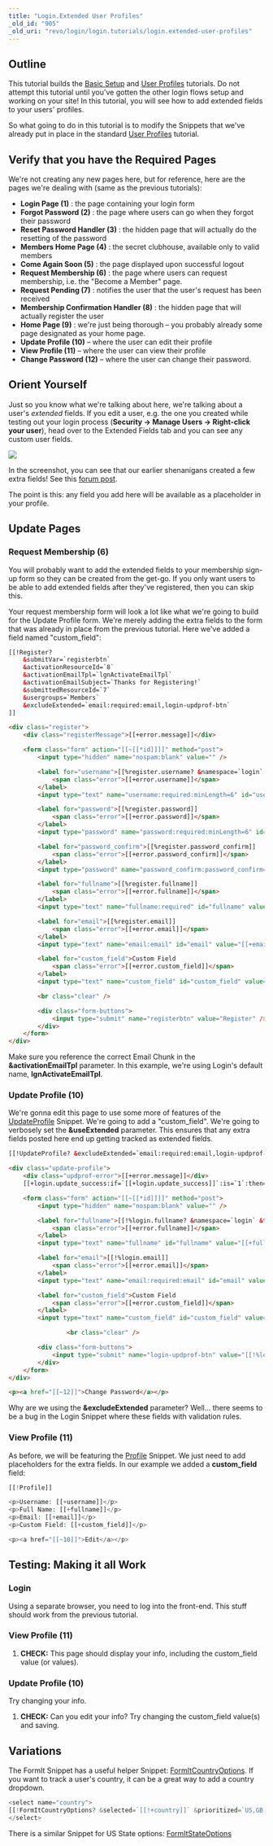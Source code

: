 ```yaml
---
title: "Login.Extended User Profiles"
_old_id: "905"
_old_uri: "revo/login/login.tutorials/login.extended-user-profiles"
---
```


## Outline

This tutorial builds the [Basic Setup](extras/login/login.tutorials/user-profiles "Login.User Profiles") and [User Profiles](extras/login/login.tutorials/user-profiles "Login.User Profiles") tutorials. Do not attempt this tutorial until you've gotten the other login flows setup and working on your site! In this tutorial, you will see how to add extended fields to your users' profiles.

So what going to do in this tutorial is to modify the Snippets that we've already put in place in the standard [User Profiles](extras/login/login.tutorials/user-profiles "Login.User Profiles") tutorial.

## Verify that you have the Required Pages

We're not creating any new pages here, but for reference, here are the pages we're dealing with (same as the previous tutorials):

- **Login Page (1)** : the page containing your login form
- **Forgot Password (2)** : the page where users can go when they forgot their password
- **Reset Password Handler (3)** : the hidden page that will actually do the resetting of the password
- **Members Home Page (4)** : the secret clubhouse, available only to valid members
- **Come Again Soon (5)** : the page displayed upon successful logout
- **Request Membership (6)** : the page where users can request membership, i.e. the "Become a Member" page.
- **Request Pending (7)** : notifies the user that the user's request has been received
- **Membership Confirmation Handler (8)** : the hidden page that will actually register the user
- **Home Page (9)** : we're just being thorough – you probably already some page designated as your home page.
- **Update Profile (10)** – where the user can edit their profile
- **View Profile (11)** – where the user can view their profile
- **Change Password (12)** – where the user can change their password.

## Orient Yourself

Just so you know what we're talking about here, we're talking about a user's _extended_ fields. If you edit a user, e.g. the one you created while testing out your login process (**Security -> Manage Users -> Right-click your user**), head over to the Extended Fields tab and you can see any custom user fields.

![](user_extended_fields.jpg)

In the screenshot, you can see that our earlier shenanigans created a few extra fields! See this [forum post](http://forums.modx.com/thread/72395/update-profile-created-bogus-extended-fields#dis-post-426733).

The point is this: any field you add here will be available as a placeholder in your profile.

## Update Pages

### Request Membership (6)

You will probably want to add the extended fields to your membership sign-up form so they can be created from the get-go. If you only want users to be able to add extended fields after they've registered, then you can skip this.

Your request membership form will look a lot like what we're going to build for the Update Profile form. We're merely adding the extra fields to the form that was already in place from the previous tutorial. Here we've added a field named "custom\_field":

``` html
[[!Register?
    &submitVar=`registerbtn`
    &activationResourceId=`8`
    &activationEmailTpl=`lgnActivateEmailTpl`
    &activationEmailSubject=`Thanks for Registering!`
    &submittedResourceId=`7`
    &usergroups=`Members`
    &excludeExtended=`email:required:email,login-updprof-btn`
]]

<div class="register">
    <div class="registerMessage">[[+error.message]]</div>

    <form class="form" action="[[~[[*id]]]]" method="post">
        <input type="hidden" name="nospam:blank" value="" />

        <label for="username">[[%register.username? &namespace=`login` &topic=`register`]]
            <span class="error">[[+error.username]]</span>
        </label>
        <input type="text" name="username:required:minLength=6" id="username" value="[[+username]]" />

        <label for="password">[[%register.password]]
            <span class="error">[[+error.password]]</span>
        </label>
        <input type="password" name="password:required:minLength=6" id="password" value="[[+password]]" />

        <label for="password_confirm">[[%register.password_confirm]]
            <span class="error">[[+error.password_confirm]]</span>
        </label>
        <input type="password" name="password_confirm:password_confirm=`password`" id="password_confirm" value="[[+password_confirm]]" />

        <label for="fullname">[[%register.fullname]]
            <span class="error">[[+error.fullname]]</span>
        </label>
        <input type="text" name="fullname:required" id="fullname" value="[[+fullname]]" />

        <label for="email">[[%register.email]]
            <span class="error">[[+error.email]]</span>
        </label>
        <input type="text" name="email:email" id="email" value="[[+email]]" />

        <label for="custom_field">Custom Field
            <span class="error">[[+error.custom_field]]</span>
        </label>
        <input type="text" name="custom_field" id="custom_field" value="[[+custom_field]]" />

        <br class="clear" />

        <div class="form-buttons">
            <input type="submit" name="registerbtn" value="Register" />
        </div>
    </form>
</div>
```

Make sure you reference the correct Email Chunk in the **&activationEmailTpl** parameter. In this example, we're using Login's default name, **lgnActivateEmailTpl**.

### Update Profile (10)

We're gonna edit this page to use some more of features of the [UpdateProfile](extras/login/login.updateprofile "Login.UpdateProfile") Snippet. We're going to add a "custom\_field". We're going to verbosely set the **&useExtended** parameter. This ensures that any extra fields posted here end up getting tracked as extended fields.

``` html
[[!UpdateProfile? &excludeExtended=`email:required:email,login-updprof-btn` &useExtended=`1`]]

<div class="update-profile">
    <div class="updprof-error">[[+error.message]]</div>
    [[+login.update_success:if=`[[+login.update_success]]`:is=`1`:then=`[[%login.profile_updated? &namespace=`login` &topic=`updateprofile`]]`]]

    <form class="form" action="[[~[[*id]]]]" method="post">
        <input type="hidden" name="nospam:blank" value="" />

        <label for="fullname">[[!%login.fullname? &namespace=`login` &topic=`updateprofile`]]
            <span class="error">[[+error.fullname]]</span>
        </label>
        <input type="text" name="fullname" id="fullname" value="[[+fullname]]" />

        <label for="email">[[!%login.email]]
            <span class="error">[[+error.email]]</span>
        </label>
        <input type="text" name="email:required:email" id="email" value="[[+email]]" />

        <label for="custom_field">Custom Field
            <span class="error">[[+error.custom_field]]</span>
        </label>
        <input type="text" name="custom_field" id="custom_field" value="[[+custom_field]]" /><br/>

                <br class="clear" />

        <div class="form-buttons">
            <input type="submit" name="login-updprof-btn" value="[[!%login.update_profile]]" />
        </div>
    </form>
</div>

<p><a href="[[~12]]">Change Password</a></p>
```

Why are we using the **&excludeExtended** parameter? Well... there seems to be a bug in the Login Snippet where these fields with validation rules.

### View Profile (11)

As before, we will be featuring the [Profile](extras/login/login.profile "Login.Profile") Snippet. We just need to add placeholders for the extra fields. In our example we added a **custom\_field** field:

``` php
[[!Profile]]

<p>Username: [[+username]]</p>
<p>Full Name: [[+fullname]]</p>
<p>Email: [[+email]]</p>
<p>Custom Field: [[+custom_field]]</p>

<p><a href="[[~10]]">Edit</a></p>
```

## Testing: Making it all Work

### Login

Using a separate browser, you need to log into the front-end. This stuff should work from the previous tutorial.

### View Profile (11)

1. **CHECK:** This page should display your info, including the custom\_field value (or values).

### Update Profile (10)

Try changing your info.

1. **CHECK:** Can you edit your info? Try changing the custom\_field value(s) and saving.

## Variations

The FormIt Snippet has a useful helper Snippet: [FormItCountryOptions](extras/formit/formit.formitcountryoptions "FormIt.FormItCountryOptions"). If you want to track a user's country, it can be a great way to add a country dropdown.

``` php
<select name="country">
[[!FormItCountryOptions? &selected=`[[!+country]]` &prioritized=`US,GB,CA,AU` &prioritizedGroupText=`Frequent Visitors` &allGroupText=`Other Countries`]]
</select>
```

There is a similar Snippet for US State options: [FormItStateOptions](extras/formit/formit.formitstateoptions "FormIt.FormItStateOptions")
